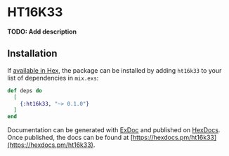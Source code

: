 # HT16K33

**TODO: Add description**

## Installation

If [available in Hex](https://hex.pm/docs/publish), the package can be installed
by adding `ht16k33` to your list of dependencies in `mix.exs`:

```elixir
def deps do
  [
    {:ht16k33, "~> 0.1.0"}
  ]
end
```

Documentation can be generated with [ExDoc](https://github.com/elixir-lang/ex_doc)
and published on [HexDocs](https://hexdocs.pm). Once published, the docs can
be found at [https://hexdocs.pm/ht16k33](https://hexdocs.pm/ht16k33).

